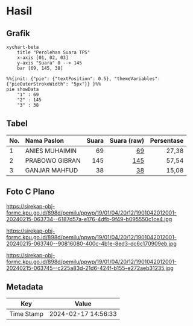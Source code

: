 # Hasil

## Grafik

```mermaid
xychart-beta
    title "Perolehan Suara TPS"
    x-axis [01, 02, 03]
    y-axis "Suara" 0 --> 145
    bar [69, 145, 38]
```

```mermaid
%%{init: {"pie": {"textPosition": 0.5}, "themeVariables": {"pieOuterStrokeWidth": "5px"}} }%%
pie showData
    "1" : 69
    "2" : 145
    "3" : 38
```

## Tabel

| No. | Nama Paslon    | Suara | Suara (raw) | Persentase |
|:--- |:-------------- | -----:| -----------:| ----------:|
| 1   | ANIES MUHAIMIN | 69    | [69][p-1]   | 27,38      |
| 2   | PRABOWO GIBRAN | 145   | [145][p-2]  | 57,54      |
| 3   | GANJAR MAHFUD  | 38    | [38][p-3]   | 15,08      |


[p-1]: https://github.com/gigit-pemilu/pemilu-2024-19-kepulauan-bangka-belitung/blob/main/pilpres/hitung-suara/sub/19-kepulauan-bangka-belitung/sub/01-bangka/sub/04-mendo-barat/sub/2012-rukam/sub/001-tps/sub/paslon-1.txt
[p-2]: https://github.com/gigit-pemilu/pemilu-2024-19-kepulauan-bangka-belitung/blob/main/pilpres/hitung-suara/sub/19-kepulauan-bangka-belitung/sub/01-bangka/sub/04-mendo-barat/sub/2012-rukam/sub/001-tps/sub/paslon-2.txt
[p-3]: https://github.com/gigit-pemilu/pemilu-2024-19-kepulauan-bangka-belitung/blob/main/pilpres/hitung-suara/sub/19-kepulauan-bangka-belitung/sub/01-bangka/sub/04-mendo-barat/sub/2012-rukam/sub/001-tps/sub/paslon-3.txt

## Foto C Plano

https://sirekap-obj-formc.kpu.go.id/898d/pemilu/ppwp/19/01/04/20/12/1901042012001-20240215-063734--6187d57a-e176-4dfb-9f49-b095550c1ce4.jpg

https://sirekap-obj-formc.kpu.go.id/898d/pemilu/ppwp/19/01/04/20/12/1901042012001-20240215-063740--90816080-400c-4b1e-8ed3-dc6c170909eb.jpg

https://sirekap-obj-formc.kpu.go.id/898d/pemilu/ppwp/19/01/04/20/12/1901042012001-20240215-063745--c225a83d-21d6-424f-b155-e272aeb31235.jpg


## Metadata

| Key        | Value               |
| ---------- | ------------------- |
| Time Stamp | 2024-02-17 14:56:33 |



